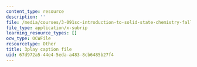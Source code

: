 ```yaml
---
content_type: resource
description: ''
file: /media/courses/3-091sc-introduction-to-solid-state-chemistry-fall-2010/67d972a544e45edaa4838cb6485b27f4_yg4M2xmY4bs.vtt
file_type: application/x-subrip
learning_resource_types: []
ocw_type: OCWFile
resourcetype: Other
title: 3play caption file
uid: 67d972a5-44e4-5eda-a483-8cb6485b27f4
---
```

